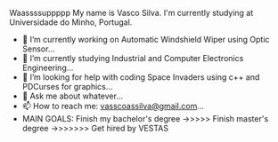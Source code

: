 Waassssuppppp
My name is Vasco Silva. I'm currently studying at Universidade do Minho, Portugal. 

- 🔭 I’m currently working on  Automatic Windshield Wiper using Optic Sensor...
- 🌱 I’m currently studying Industrial and Computer Electronics Engineering...
- 🤔 I’m looking for help with coding Space Invaders using c++ and PDCurses for graphics...
- 💬 Ask me about whatever...
- 📫 How to reach me: vasscoassilva@gmail.com...
- MAIN GOALS: Finish my bachelor's degree ->>>>> Finish master's degree  ->>>>>>> Get hired by VESTAS


